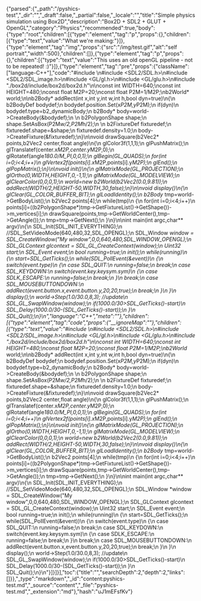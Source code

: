 {"parsed":{"_path":"/pyshics-test","_dir":"","_draft":false,"_partial":false,"_locale":"","title":"Simple physics simulation using Box2D","description":"Box2D + SDL2 + GLUT + OpenGL","category":"Physics","recommended":true,"body":{"type":"root","children":[{"type":"element","tag":"p","props":{},"children":[{"type":"text","value":"What we're making:"}]},{"type":"element","tag":"img","props":{"src":"/img/test.gif","alt":"self portrait","width":500},"children":[]},{"type":"element","tag":"p","props":{},"children":[{"type":"text","value":"This uses an old openGL pipeline - not to be repeated! :)"}]},{"type":"element","tag":"pre","props":{"className":["language-C++"],"code":"#include <iostream>\n#include <SDL2/SDL.h>\n#include <SDL2/SDL_image.h>\n#include <GL/gl.h>\n#include <GL/glu.h>\n#include \"./box2d/include/box2d/box2d.h\"\n\nconst int WIDTH=640;\nconst int HEIGHT=480;\nconst float M2P=20;\nconst float P2M=1/M2P;\nb2World* world;\n\nb2Body* addRect(int x,int y,int w,int h,bool dyn=true)\n{\n   b2BodyDef bodydef;\n   bodydef.position.Set(x*P2M,y*P2M);\n   if(dyn)\n      bodydef.type=b2_dynamicBody;\n   b2Body* body=world->CreateBody(&bodydef);\n    \n   b2PolygonShape shape;\n   shape.SetAsBox(P2M*w/2,P2M*h/2);\n   \n   b2FixtureDef fixturedef;\n   fixturedef.shape=&shape;\n   fixturedef.density=1.0;\n   body->CreateFixture(&fixturedef);\n}\n\nvoid drawSquare(b2Vec2* points,b2Vec2 center,float angle)\n{\n    glColor3f(1,1,1);\n    glPushMatrix();\n        glTranslatef(center.x*M2P,center.y*M2P,0);\n        glRotatef(angle*180.0/M_PI,0,0,1);\n        glBegin(GL_QUADS);\n            for(int i=0;i<4;i++)\n                glVertex2f(points[i].x*M2P,points[i].y*M2P);\n        glEnd();\n    glPopMatrix();\n}\n\nvoid init()\n{\n    glMatrixMode(GL_PROJECTION);\n        glOrtho(0,WIDTH,HEIGHT,0,-1,1);\n    glMatrixMode(GL_MODELVIEW);\n    glClearColor(0,0,0,1);\n    world=new b2World(b2Vec2(0.0,9.81));\n    addRect(WIDTH/2,HEIGHT-50,WIDTH,30,false);\n}\n\nvoid display()\n{\n   glClear(GL_COLOR_BUFFER_BIT);\n   glLoadIdentity();\n   b2Body* tmp=world->GetBodyList();\n   b2Vec2 points[4];\n   while(tmp)\n   {\n      for(int i=0;i<4;i++)\n         points[i]=((b2PolygonShape*)tmp->GetFixtureList()->GetShape())->m_vertices[i];\n      drawSquare(points,tmp->GetWorldCenter(),tmp->GetAngle());\n      tmp=tmp->GetNext();\n   }\n}\n\nint main(int argc,char** argv)\n{\n    SDL_Init(SDL_INIT_EVERYTHING);\n    //SDL_SetVideoMode(640,480,32,SDL_OPENGL);\n    SDL_Window *window = SDL_CreateWindow(\"My window\",0,0,640,480,SDL_WINDOW_OPENGL);\n    SDL_GLContext glcontext = SDL_GL_CreateContext(window);\n    Uint32 start;\n    SDL_Event event;\n    bool running=true;\n    init();\n    while(running)\n    {\n        start=SDL_GetTicks();\n        while(SDL_PollEvent(&event))\n        {\n            switch(event.type)\n            {\n                case SDL_QUIT:\n                    running=false;\n                    break;\n                case SDL_KEYDOWN:\n                    switch(event.key.keysym.sym)\n                    {\n                        case SDLK_ESCAPE:\n                            running=false;\n                            break;\n                    }\n                    break;\n                case SDL_MOUSEBUTTONDOWN:\n                    addRect(event.button.x,event.button.y,20,20,true);\n                    break;\n            }\n        }\n        display();\n        world->Step(1.0/30.0,8,3);  //update\n        SDL_GL_SwapWindow(window);\n        if(1000.0/30>SDL_GetTicks()-start)\n            SDL_Delay(1000.0/30-(SDL_GetTicks()-start));\n    }\n    SDL_Quit();\n}\n","language":"C++","meta":""},"children":[{"type":"element","tag":"code","props":{"__ignoreMap":""},"children":[{"type":"text","value":"#include <iostream>\n#include <SDL2/SDL.h>\n#include <SDL2/SDL_image.h>\n#include <GL/gl.h>\n#include <GL/glu.h>\n#include \"./box2d/include/box2d/box2d.h\"\n\nconst int WIDTH=640;\nconst int HEIGHT=480;\nconst float M2P=20;\nconst float P2M=1/M2P;\nb2World* world;\n\nb2Body* addRect(int x,int y,int w,int h,bool dyn=true)\n{\n   b2BodyDef bodydef;\n   bodydef.position.Set(x*P2M,y*P2M);\n   if(dyn)\n      bodydef.type=b2_dynamicBody;\n   b2Body* body=world->CreateBody(&bodydef);\n    \n   b2PolygonShape shape;\n   shape.SetAsBox(P2M*w/2,P2M*h/2);\n   \n   b2FixtureDef fixturedef;\n   fixturedef.shape=&shape;\n   fixturedef.density=1.0;\n   body->CreateFixture(&fixturedef);\n}\n\nvoid drawSquare(b2Vec2* points,b2Vec2 center,float angle)\n{\n    glColor3f(1,1,1);\n    glPushMatrix();\n        glTranslatef(center.x*M2P,center.y*M2P,0);\n        glRotatef(angle*180.0/M_PI,0,0,1);\n        glBegin(GL_QUADS);\n            for(int i=0;i<4;i++)\n                glVertex2f(points[i].x*M2P,points[i].y*M2P);\n        glEnd();\n    glPopMatrix();\n}\n\nvoid init()\n{\n    glMatrixMode(GL_PROJECTION);\n        glOrtho(0,WIDTH,HEIGHT,0,-1,1);\n    glMatrixMode(GL_MODELVIEW);\n    glClearColor(0,0,0,1);\n    world=new b2World(b2Vec2(0.0,9.81));\n    addRect(WIDTH/2,HEIGHT-50,WIDTH,30,false);\n}\n\nvoid display()\n{\n   glClear(GL_COLOR_BUFFER_BIT);\n   glLoadIdentity();\n   b2Body* tmp=world->GetBodyList();\n   b2Vec2 points[4];\n   while(tmp)\n   {\n      for(int i=0;i<4;i++)\n         points[i]=((b2PolygonShape*)tmp->GetFixtureList()->GetShape())->m_vertices[i];\n      drawSquare(points,tmp->GetWorldCenter(),tmp->GetAngle());\n      tmp=tmp->GetNext();\n   }\n}\n\nint main(int argc,char** argv)\n{\n    SDL_Init(SDL_INIT_EVERYTHING);\n    //SDL_SetVideoMode(640,480,32,SDL_OPENGL);\n    SDL_Window *window = SDL_CreateWindow(\"My window\",0,0,640,480,SDL_WINDOW_OPENGL);\n    SDL_GLContext glcontext = SDL_GL_CreateContext(window);\n    Uint32 start;\n    SDL_Event event;\n    bool running=true;\n    init();\n    while(running)\n    {\n        start=SDL_GetTicks();\n        while(SDL_PollEvent(&event))\n        {\n            switch(event.type)\n            {\n                case SDL_QUIT:\n                    running=false;\n                    break;\n                case SDL_KEYDOWN:\n                    switch(event.key.keysym.sym)\n                    {\n                        case SDLK_ESCAPE:\n                            running=false;\n                            break;\n                    }\n                    break;\n                case SDL_MOUSEBUTTONDOWN:\n                    addRect(event.button.x,event.button.y,20,20,true);\n                    break;\n            }\n        }\n        display();\n        world->Step(1.0/30.0,8,3);  //update\n        SDL_GL_SwapWindow(window);\n        if(1000.0/30>SDL_GetTicks()-start)\n            SDL_Delay(1000.0/30-(SDL_GetTicks()-start));\n    }\n    SDL_Quit();\n}\n"}]}]}],"toc":{"title":"","searchDepth":2,"depth":2,"links":[]}},"_type":"markdown","_id":"content:pyshics-test.md","_source":"content","_file":"pyshics-test.md","_extension":"md"},"hash":"uJ1mEFsfKv"}